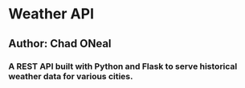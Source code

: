 # Weather API
<h2> Author: Chad ONeal
<h3> A REST API built with Python and Flask to serve historical weather data for various cities.
 
